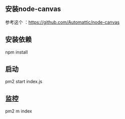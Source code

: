 ## 安装node-canvas

参考这个 ：https://github.com/Automattic/node-canvas

## 安装依赖

npm install

## 启动

pm2 start index.js

## 监控

pm2 m index